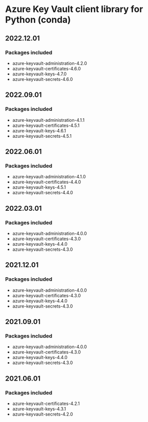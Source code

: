 # Azure Key Vault client library for Python (conda)

## 2022.12.01

### Packages included

- azure-keyvault-administration-4.2.0
- azure-keyvault-certificates-4.6.0
- azure-keyvault-keys-4.7.0
- azure-keyvault-secrets-4.6.0

## 2022.09.01

### Packages included

- azure-keyvault-administration-4.1.1
- azure-keyvault-certificates-4.5.1
- azure-keyvault-keys-4.6.1
- azure-keyvault-secrets-4.5.1

## 2022.06.01

### Packages included

- azure-keyvault-administration-4.1.0
- azure-keyvault-certificates-4.4.0
- azure-keyvault-keys-4.5.1
- azure-keyvault-secrets-4.4.0

## 2022.03.01

### Packages included

- azure-keyvault-administration-4.0.0
- azure-keyvault-certificates-4.3.0
- azure-keyvault-keys-4.4.0
- azure-keyvault-secrets-4.3.0

## 2021.12.01

### Packages included

- azure-keyvault-administration-4.0.0
- azure-keyvault-certificates-4.3.0
- azure-keyvault-keys-4.4.0
- azure-keyvault-secrets-4.3.0

## 2021.09.01

### Packages included

- azure-keyvault-administration-4.0.0
- azure-keyvault-certificates-4.3.0
- azure-keyvault-keys-4.4.0
- azure-keyvault-secrets-4.3.0

## 2021.06.01

### Packages included

- azure-keyvault-certificates-4.2.1
- azure-keyvault-keys-4.3.1
- azure-keyvault-secrets-4.2.0
